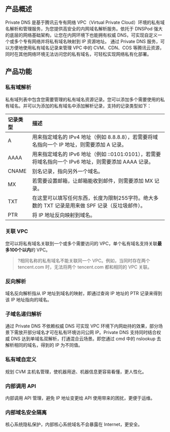 ## 产品概述
Private DNS 是基于腾讯云专有网络 VPC（Virtual Private Cloud）环境的私有域名解析和管理服务，为您提供高安全的内网域名解析服务。依托于 DNSPod 强大的底层的网络基础架构，让您在内网环境下也能拥有权威 DNS，可实现自定义一个或多个专有网络并将私有域名映射到 IP 资源地址。 通过 Private DNS 服务，可以方便地使用私有域名记录来管理 VPC 中的 CVM、CDN、COS 等腾讯云资源，同时在其他网络环境无法访问您的私有域名，可轻松实现网络私有化部署。


## 产品功能

### 私有域解析
私有域列表中包含您需要管理的私有域名资源记录。您可以添加多个需要使用的私有域名。并可以为添加的私有域名中添加解析记录，支持的记录类型如下：

| 记录类型 | 描述                                                         |
| :------- | :----------------------------------------------------------- |
| A        | 用来指定域名的 IPv4 地址（例如 8.8.8.8），若需要将域名指向一个 IP 地址，则需要添加 A 记录。 |
| AAAA     | 用来指定域名的 IPv6 地址（例如 ::0101:0101），若需要将域名指向一个 IPv6 地址，则需要添加 AAAA 记录。 |
| CNAME    | 别名记录，指向另外一个域名。                                 |
| MX       | 若需要设置邮箱，让邮箱能收到邮件，则需要添加 MX 记录。       |
| TXT      | 在这里可以填写任何东西，长度为限制255字符。绝大多数的 TXT 记录是用来做 SPF 记录（反垃圾邮件）。 |
| PTR      | 将 IP 地址反向映射到域名。                                     |

### 关联 VPC
您可以将私有域名关联到一个或多个需要访问的 VPC，单个私有域名支持关联**最多100个以内**的 VPC。
>?相同名称的私有域名不能关联同一个 VPC。例如，当同时存在两个 tencent.com 时，无法将两个 tencent.com 都和相同的 VPC 关联。

### 反向解析
域名反向解析指从 IP 地址到域名的映射，即通过查询 IP 地址的 PTR 记录来得到该 IP 地址指向的域名。

### 子域名递归解析
通过 Private DNS 不依赖权威 DNS 可实现 VPC 环境下内网劫持的效果，部分场景下需放开部分域名才可在私有环境访问公网 IP。Private DNS 支持同时结合权威 DNS 达到单域名双解析，打通混合云场景。即您通过 cmd 中的 nslookup 去解析相同的域名，得到的 IP 为不同值。

### 私有域自定义
规划 CVM 主机名管理，使机器用途、机器信息更容易看懂，更人性化。

### 内部调用 API
内部调用 API 管理，避免 IP 地址变更给 API 使用带来的困扰，更便于运维。

### 内部域名安全隔离
核心系统隐私保护，内部核心系统域名不会暴露在 Internet，更安全。




